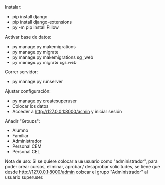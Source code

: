 Instalar:
- pip install django
- pip install django-extensions
- py -m pip install Pillow

Activar base de datos:
- py manage.py makemigrations
- py manage.py migrate
- py manage.py makemigrations sgi_web
- py manage.py migrate sgi_web

Correr servidor:
- py manage.py runserver

Ajustar configuración:
- py manage.py createsuperuser
- Colocar los datos
- Acceder a http://127.0.0.1:8000/admin y iniciar sesión

Añadir "Groups":
- Alumno
- Familiar
- Administrador
- Personal CEM
- Personal CEL

Nota de uso:
Si se quiere colocar a un usuario como "administrador", para poder crear cursos, eliminar, aprobar / desaprobar solicitudes, se tiene que desde http://127.0.0.1:8000/admin colocar el grupo "Administrador" al usuario superuser.

